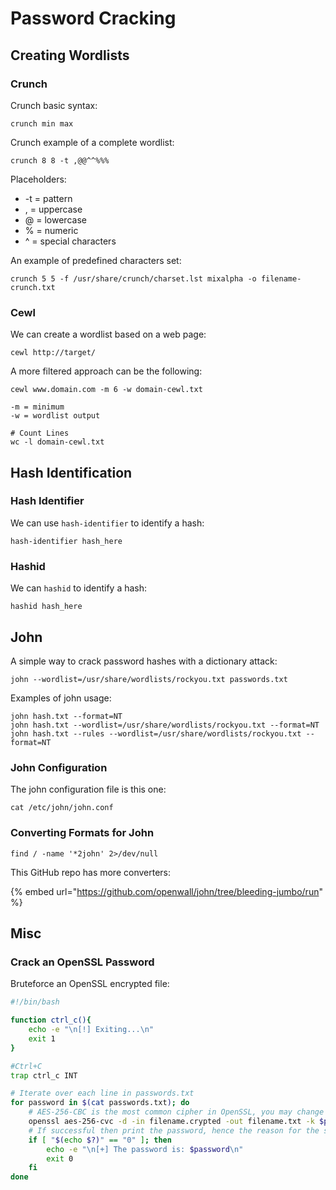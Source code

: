 # Password Cracking

## Creating Wordlists

### Crunch

Crunch basic syntax:

```text
crunch min max
```

Crunch example of a complete wordlist:

```text
crunch 8 8 -t ,@@^^%%%
```

Placeholders:

* -t = pattern
* , = uppercase
* @ = lowercase
* % = numeric
* ^ = special characters

An example of predefined characters set:

```text
crunch 5 5 -f /usr/share/crunch/charset.lst mixalpha -o filename-crunch.txt
```

### Cewl

We can create a wordlist based on a web page:

```text
cewl http://target/
```

A more filtered approach can be the following:

```text
cewl www.domain.com -m 6 -w domain-cewl.txt

-m = minimum
-w = wordlist output

# Count Lines
wc -l domain-cewl.txt
```

## Hash Identification

### Hash Identifier

We can use `hash-identifier` to identify a hash:

```text
hash-identifier hash_here
```

### Hashid

We can `hashid` to identify a hash:

```text
hashid hash_here
```

## John

A simple way to crack password hashes with a dictionary attack:

```text
john --wordlist=/usr/share/wordlists/rockyou.txt passwords.txt
```

Examples of john usage:

```text
john hash.txt --format=NT
john hash.txt --wordlist=/usr/share/wordlists/rockyou.txt --format=NT
john hash.txt --rules --wordlist=/usr/share/wordlists/rockyou.txt --format=NT 
```

### John Configuration

The john configuration file is this one:

```text
cat /etc/john/john.conf
```

### Converting Formats for John

```text
find / -name '*2john' 2>/dev/null
```

This GitHub repo has more converters:

{% embed url="https://github.com/openwall/john/tree/bleeding-jumbo/run" %}

## Misc

### Crack an OpenSSL Password

Bruteforce an OpenSSL encrypted file:

```bash
#!/bin/bash

function ctrl_c(){
    echo -e "\n[!] Exiting...\n"
    exit 1
}

#Ctrl+C
trap ctrl_c INT

# Iterate over each line in passwords.txt
for password in $(cat passwords.txt); do
    # AES-256-CBC is the most common cipher in OpenSSL, you may change it...
    openssl aes-256-cvc -d -in filename.crypted -out filename.txt -k $password 2>/dev/null
    # If successful then print the password, hence the reason for the status code "0".
    if [ "$(echo $?)" == "0" ]; then
        echo -e "\n[+] The password is: $password\n"
        exit 0
    fi
done
```

 

